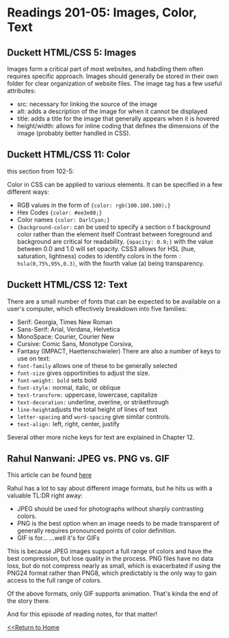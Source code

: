 # Readings 201-05: Images, Color, Text

## Duckett HTML/CSS 5: Images

Images form a critical part of most websites, and habdling them often requires specific approach. Images should generally be stored in their own folder for clear organization of website files. The image tag has a few useful attributes:
- src: necessary for linking the source of the image
- alt: adds a description of the image for when it cannot be displayed
- title: adds a title for the image that generally appears when it is hovered
- height/width: allows for inline coding that defines the dimensions of the image (probably better handled in CSS).

## Duckett HTML/CSS 11: Color
this section from 102-5:

Color in CSS can be applied to various elements. It can be specified in a few different ways: 
- RGB values in the form of `{color: rgb(100.100.100);}` 
- Hex Codes `{color: #ee3e80;}`
- Color names `{color: DarlCyan;}`
- `{background-color:` can be used to specify a section o f background color rather than the element itself
Contrast between foreground and background are critical for readability. `{opacity: 0.9;}` with the value between 0.0 and 1.0 will set opacity. 
CSS3 allows for HSL (hue, saturation, lightness) codes to identify colors in the form `: hsla(0,75%,95%,0.3)`, with the fourth value (a) being transparency. 

## Duckett HTML/CSS 12: Text
There are a small number of fonts that can be expected to be available on a user's computer, which effectively breakdown into five families:

- Serif: Georgia, Times New Roman
- Sans-Serif: Arial, Verdana, Helvetica
- MonoSpace: Courier, Courier New
- Cursive: Comic Sans, Monotype Corsiva,
- Fantasy (IMPACT, Haettenschwieler)
There are also a number of keys to use on text: 
- `font-family` allows one of these to be generally selected 
- `font-size` gives opportinities to adjust the size. 
- `font-weight: bold` sets bold
- `font-style:` normal, italic, or oblique
- `text-transform:` uppercase, lowercase, capitalize
- `text-decoration:` underline, overline, or strikethrough
- `line-height`adjusts the total height of lines of text
- `letter-spacing` and `word-spacing` give similar controls. 
- `text-align:` left, right, center, justify

Several other more niche keys for text are explained in Chapter 12.

## Rahul Nanwani: JPEG vs. PNG vs. GIF
This article can be found [here](https://blog.imagekit.io/jpeg-vs-png-vs-gif-which-image-format-to-use-and-when-c8913ae3e01d)

Rahul has a lot to say about different image formats, but he hits us with a valuable TL:DR right away:

- JPEG should be used for photographs without sharply contrasting colors.
- PNG is the best option when an image needs to be made transparent of generally requires pronounced points of color definition. 
- GIF is for...   ...well it's for GIFs

This is because JPEG images support a full range of colors and have the best compression, but lose quality in the process. PNG files have no data loss, but do not compress nearly as small, which is exacerbated if using the PNG24 format rather than PNG8, which predictably is the only way to gain access to the full range of colors.

Of the above formats, only GIF supports animation. That's kinda the end of the story there.

And for this episode of reading notes, for that matter!


[<<Return to Home](../README.md)